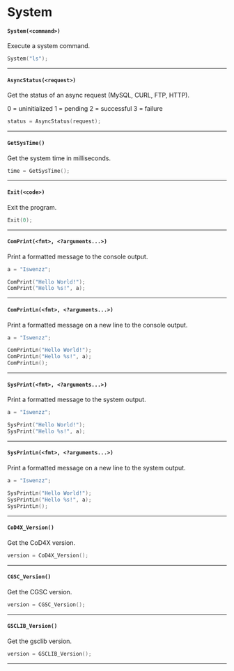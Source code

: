 # System

#### ``System(<command>)``
Execute a system command.

```c
System("ls");
```
<hr>

#### ``AsyncStatus(<request>)``
Get the status of an async request (MySQL, CURL, FTP, HTTP).

0 = uninitialized
1 = pending
2 = successful
3 = failure

```c
status = AsyncStatus(request);
```
<hr>

#### ``GetSysTime()``
Get the system time in milliseconds.

```c
time = GetSysTime();
```
<hr>

#### ``Exit(<code>)``
Exit the program.

```c
Exit(0);
```
<hr>

#### ``ComPrint(<fmt>, <?arguments...>)``
Print a formatted message to the console output.

```c
a = "Iswenzz";

ComPrint("Hello World!");
ComPrint("Hello %s!", a);
```
<hr>

#### ``ComPrintLn(<fmt>, <?arguments...>)``
Print a formatted message on a new line to the console output.

```c
a = "Iswenzz";

ComPrintLn("Hello World!");
ComPrintLn("Hello %s!", a);
ComPrintLn();
```
<hr>

#### ``SysPrint(<fmt>, <?arguments...>)``
Print a formatted message to the system output.

```c
a = "Iswenzz";

SysPrint("Hello World!");
SysPrint("Hello %s!", a);
```
<hr>

#### ``SysPrintLn(<fmt>, <?arguments...>)``
Print a formatted message on a new line to the system output.

```c
a = "Iswenzz";

SysPrintLn("Hello World!");
SysPrintLn("Hello %s!", a);
SysPrintLn();
```
<hr>

#### ``CoD4X_Version()``
Get the CoD4X version.

```c
version = CoD4X_Version();
```
<hr>

#### ``CGSC_Version()``
Get the CGSC version.

```c
version = CGSC_Version();
```
<hr>


#### ``GSCLIB_Version()``
Get the gsclib version.

```c
version = GSCLIB_Version();
```
<hr>

